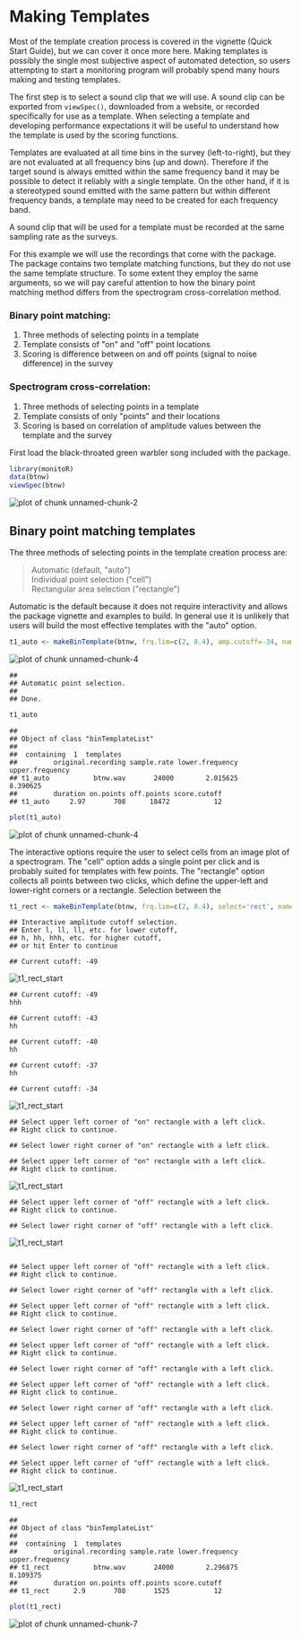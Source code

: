 

# Making Templates
Most of the template creation process is covered in the vignette (Quick Start Guide), but we can cover it once more here. Making templates is possibly the single most subjective aspect of automated detection, so users attempting to start a monitoring program will probably spend many hours making and testing templates.  

The first step is to select a sound clip that we will use. A sound clip can be exported from `viewSpec()`, downloaded from a website, or recorded specifically for use as a template. When selecting a template and developing performance expectations it will be useful to understand how the template is used by the scoring functions.  

Templates are evaluated at all time bins in the survey (left-to-right), but they are not evaluated at all frequency bins (up and down). Therefore if the target sound is always emitted within the same frequency band it may be possible to detect it reliably with a single template. On the other hand, if it is a stereotyped sound emitted with the same pattern but within different frequency bands, a template may need to be created for each frequency band.  

A sound clip that will be used for a template must be recorded at the same sampling rate as the surveys.  

For this example we will use the recordings that come with the package. The package contains two template matching functions, but they do not use the same template structure. To some extent they employ the same arguments, so we will pay careful attention to how the binary point matching method differs from the spectrogram cross-correlation method.  
<div class="row">
<div class="col-md-6">
<h3>Binary point matching:</h3>
<ol>  
  <li> Three methods of selecting points in a template </li>  
  <li> Template consists of "on" and "off" point locations </li>  
  <li> Scoring is difference between on and off points (signal to noise difference) in the survey </li>  
</ol>
</div>
<div class="col-md-6">
<h3>Spectrogram cross-correlation:</h3>
<ol>  
  <li> Three methods of selecting points in a template </li>  
  <li> Template consists of only "points" and their locations </li>  
  <li> Scoring is based on correlation of amplitude values between the template and the survey </li>
</ol>  
</div>
</div>
First load the black-throated green warbler song included with the package.  

```r
library(monitoR)
data(btnw)
viewSpec(btnw)
```

![plot of chunk unnamed-chunk-2](figure/unnamed-chunk-2-1.png)

## Binary point matching templates
The three methods of selecting points in the template creation process are:  
  > Automatic (default, "auto")  
  > Individual point selection ("cell")  
  > Rectangular area selection ("rectangle")  
  
Automatic is the default because it does not require interactivity and allows the package vignette and examples to build. In general use it is unlikely that users will build the most effective templates with the "auto" option.  



```r
t1_auto <- makeBinTemplate(btnw, frq.lim=c(2, 8.4), amp.cutoff=-34, name='t1_auto', write.wav=TRUE)
```

![plot of chunk unnamed-chunk-4](figure/unnamed-chunk-4-1.png)

```
## 
## Automatic point selection.
## 
## Done.
```

```r
t1_auto
```

```
## 
## Object of class "binTemplateList"
## 
## 	containing  1  templates
##         original.recording sample.rate lower.frequency upper.frequency
## t1_auto           btnw.wav       24000        2.015625        8.390625
##         duration on.points off.points score.cutoff
## t1_auto     2.97       708      18472           12
```

```r
plot(t1_auto)
```

![plot of chunk unnamed-chunk-4](figure/unnamed-chunk-4-2.png)

The interactive options require the user to select cells from an image plot of a spectrogram. The "cell" option adds a single point per click and is probably suited for templates with few points. The "rectangle" option collects all points between two clicks, which define the upper-left and lower-right corners or a rectangle. Selection between the 


```r
t1_rect <- makeBinTemplate(btnw, frq.lim=c(2, 8.4), select='rect', name='t1_rect', write.wav=TRUE)
```
```
## Interactive amplitude cutoff selection.
## Enter l, ll, ll, etc. for lower cutoff, 
## h, hh, hhh, etc. for higher cutoff, 
## or hit Enter to continue

## Current cutoff: -49
```
![t1_rect_start](img/t1_rect_start.png)

```
## Current cutoff: -49
hhh

## Current cutoff: -43
hh

## Current cutoff: -40
hh

## Current cutoff: -37
hh

## Current cutoff: -34
```
![t1_rect_start](img/t1_rect_setAmp.png)


```
## Select upper left corner of "on" rectangle with a left click.
## Right click to continue.

## Select lower right corner of "on" rectangle with a left click.

## Select upper left corner of "on" rectangle with a left click.
## Right click to continue.
```
![t1_rect_start](img/t1_rect_onSel.png)

```
## Select upper left corner of "off" rectangle with a left click.
## Right click to continue.

## Select lower right corner of "off" rectangle with a left click.
```
![t1_rect_start](img/t1_rect_off1.png)

```

## Select upper left corner of "off" rectangle with a left click.
## Right click to continue.

## Select lower right corner of "off" rectangle with a left click.

## Select upper left corner of "off" rectangle with a left click.
## Right click to continue.

## Select lower right corner of "off" rectangle with a left click.

## Select upper left corner of "off" rectangle with a left click.
## Right click to continue.

## Select lower right corner of "off" rectangle with a left click.

## Select upper left corner of "off" rectangle with a left click.
## Right click to continue.

## Select lower right corner of "off" rectangle with a left click.

## Select upper left corner of "off" rectangle with a left click.
## Right click to continue.

## Select lower right corner of "off" rectangle with a left click.

## Select upper left corner of "off" rectangle with a left click.
## Right click to continue.
```
![t1_rect_start](img/t1_rect_off2.png)



```r
t1_rect
```

```
## 
## Object of class "binTemplateList"
## 
## 	containing  1  templates
##         original.recording sample.rate lower.frequency upper.frequency
## t1_rect           btnw.wav       24000        2.296875        8.109375
##         duration on.points off.points score.cutoff
## t1_rect      2.9       708       1525           12
```

```r
plot(t1_rect)
```

![plot of chunk unnamed-chunk-7](figure/unnamed-chunk-7-1.png)




























